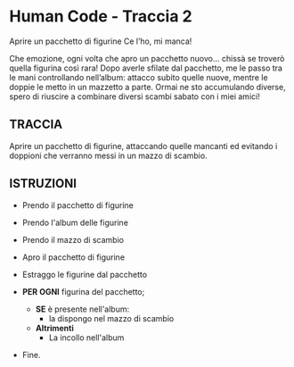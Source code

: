 # Human Code - Traccia 2

Aprire un pacchetto di figurine
Ce l’ho, mi manca!

Che emozione, ogni volta che apro un pacchetto nuovo... chissà se troverò quella figurina così rara!
Dopo averle sfilate dal pacchetto, me le passo tra le mani controllando nell’album: attacco subito quelle nuove, mentre le doppie le metto in un mazzetto a parte. Ormai ne sto accumulando diverse, spero di riuscire a combinare diversi scambi sabato con i miei amici!

## TRACCIA

Aprire un pacchetto di figurine, attaccando quelle mancanti ed evitando i doppioni che verranno messi in un mazzo di scambio.

## ISTRUZIONI

- Prendo il pacchetto di figurine
- Prendo l'album delle figurine
- Prendo il mazzo di scambio
- Apro il pacchetto di figurine
- Estraggo le figurine dal pacchetto

- **PER OGNI** figurina del pacchetto;

  - **SE** è presente nell'album:
    - la dispongo nel mazzo di scambio
  - **Altrimenti**
    - La incollo nell'album

- Fine.
